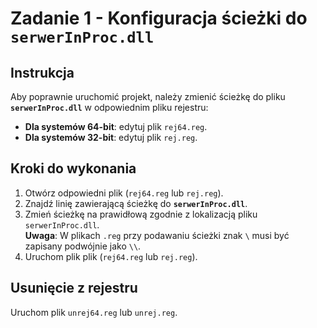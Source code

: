 # Zadanie 1 - Konfiguracja ścieżki do `serwerInProc.dll`

## Instrukcja

Aby poprawnie uruchomić projekt, należy zmienić ścieżkę do pliku **`serwerInProc.dll`** w odpowiednim pliku rejestru:

- **Dla systemów 64-bit**: edytuj plik `rej64.reg`.
- **Dla systemów 32-bit**: edytuj plik `rej.reg`.

## Kroki do wykonania

1. Otwórz odpowiedni plik (`rej64.reg` lub `rej.reg`).
2. Znajdź linię zawierającą ścieżkę do **`serwerInProc.dll`**.
3. Zmień ścieżkę na prawidłową zgodnie z lokalizacją pliku `serwerInProc.dll`.  
   **Uwaga**: W plikach `.reg` przy podawaniu ścieżki znak `\` musi być zapisany podwójnie jako `\\`.
4. Uruchom plik plik (`rej64.reg` lub `rej.reg`).

## Usunięcie z rejestru

Uruchom plik `unrej64.reg` lub `unrej.reg`.
